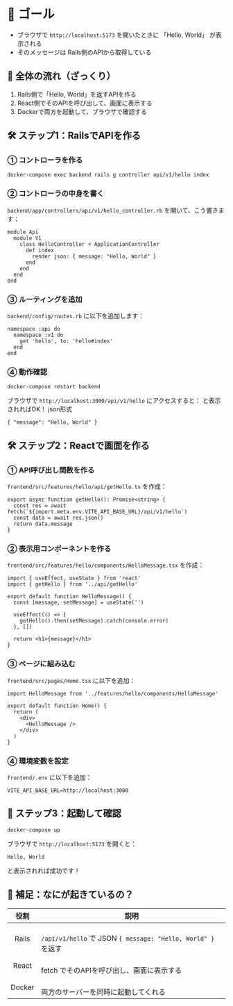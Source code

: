 # 🎯 ゴール
- ブラウザで `http://localhost:5173` を開いたときに 「Hello, World」 が表示される
- そのメッセージは Rails側のAPIから取得している

## 🧭 全体の流れ（ざっくり）
1. Rails側で「Hello, World」を返すAPIを作る
2. React側でそのAPIを呼び出して、画面に表示する
3. Dockerで両方を起動して、ブラウザで確認する


## 🛠 ステップ1：RailsでAPIを作る

### ① コントローラを作る
```
docker-compose exec backend rails g controller api/v1/hello index
```

### ② コントローラの中身を書く
`backend/app/controllers/api/v1/hello_controller.rb` を開いて、こう書きます：
```
module Api
  module V1
    class HelloController < ApplicationController
      def index
        render json: { message: "Hello, World" }
      end
    end
  end
end
```

### ③ ルーティングを追加
`backend/config/routes.rb` に以下を追加します：
```
namespace :api do
  namespace :v1 do
    get 'hello', to: 'hello#index'
  end
end
```

### ④ 動作確認
```
docker-compose restart backend
```
ブラウザで `http://localhost:3000/api/v1/hello` にアクセスすると：
と表示されればOK！
json形式
```
{ "message": "Hello, World" }
```

 
## 🛠 ステップ2：Reactで画面を作る

### ① API呼び出し関数を作る
`frontend/src/features/hello/api/getHello.ts` を作成：
```
export async function getHello(): Promise<string> {
  const res = await fetch(`${import.meta.env.VITE_API_BASE_URL}/api/v1/hello`)
  const data = await res.json()
  return data.message
}
```

### ② 表示用コンポーネントを作る
`frontend/src/features/hello/components/HelloMessage.tsx` を作成：
```
import { useEffect, useState } from 'react'
import { getHello } from '../api/getHello'

export default function HelloMessage() {
  const [message, setMessage] = useState('')

  useEffect(() => {
    getHello().then(setMessage).catch(console.error)
  }, [])

  return <h1>{message}</h1>
}
```

### ③ ページに組み込む
`frontend/src/pages/Home.tsx` に以下を追加：
```
import HelloMessage from '../features/hello/components/HelloMessage'

export default function Home() {
  return (
    <div>
      <HelloMessage />
    </div>
  )
}
```

### ④ 環境変数を設定
`frontend/.env` に以下を追加：
```
VITE_API_BASE_URL=http://localhost:3000
```

## 🚀 ステップ3：起動して確認
```
docker-compose up
```
ブラウザで `http://localhost:5173` を開くと：

`Hello, World`

と表示されれば成功です！

## 🧠 補足：なにが起きているの？
| 役割   | 説明                                                             | 
| :----: | ---------------------------------------------------------------- | 
| Rails  | <br>`/api/v1/hello` で JSON `{ message: "Hello, World" } `を返す | 
| React  | <br>fetch でそのAPIを呼び出し、画面に表示する                    | 
| Docker | <br>両方のサーバーを同時に起動してくれる                         | 
